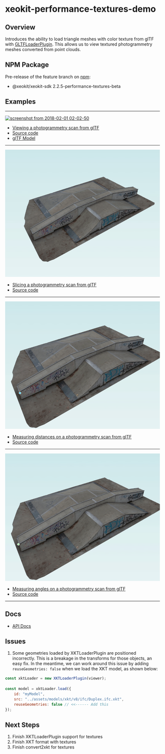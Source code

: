 # xeokit-performance-textures-demo

## Overview

Introduces the ability to load triangle meshes with color texture from glTF with [GLTFLoaderPlugin](https://xeolabs.github.io/xeokit-performance-textures-demo/docs/class/src/plugins/GLTFLoaderPlugin/GLTFLoaderPlugin.js~GLTFLoaderPlugin.html). This allows us to view textured photogrammetry meshes converted from point clouds.

## NPM Package

Pre-release of the feature branch on [npm](https://www.npmjs.com/package/@xeokit/xeokit-sdk):

* @xeokit/xeokit-sdk 2.2.5-performance-textures-beta

## Examples

---

[![screenshot from 2018-02-01 02-02-50](assets/images/photogrammetry.gif)](https://xeolabs.github.io/xeokit-performance-textures-demo/examples/loading_glTF_photogrammetry)

* [Viewing a photogrammetry scan from glTF](https://xeolabs.github.io/xeokit-performance-textures-demo/examples/loading_glTF_photogrammetry)
* [Source code](https://github.com/xeolabs/xeokit-performance-textures-demo/blob/main/examples/loading_glTF_photogrammetry.html)
* [glTF Model](https://github.com/xeolabs/xeokit-performance-textures-demo/tree/main/assets/models/gltf/skatepark)

---

[![screenshot from 2018-02-01 02-02-50](assets/images/slice.gif)](https://xeolabs.github.io/xeokit-performance-textures-demo/examples/gizmos_SectionPlanesPlugin_createWithMouse_photogrammetry)

* [Slicing a photogrammetry scan from glTF](https://xeolabs.github.io/xeokit-performance-textures-demo/examples/gizmos_SectionPlanesPlugin_createWithMouse_photogrammetry)
* [Source code](https://github.com/xeolabs/xeokit-performance-textures-demo/blob/main/examples/gizmos_SectionPlanesPlugin_createWithMouse_photogrammetry.html)

---

[![screenshot from 2018-02-01 02-02-50](assets/images/measureDistance.gif)](https://xeolabs.github.io/xeokit-performance-textures-demo/examples/measurements_distance_createWithMouse_photogrammetry)

* [Measuring distances on a photogrammetry scan from glTF](https://xeolabs.github.io/xeokit-performance-textures-demo/examples/measurements_distance_createWithMouse_photogrammetry)
* [Source code](https://github.com/xeolabs/xeokit-performance-textures-demo/blob/main/examples/measurements_distance_createWithMouse_photogrammetry.html)

---

[![screenshot from 2018-02-01 02-02-50](assets/images/measureAngle.gif)](https://xeolabs.github.io/xeokit-performance-textures-demo/examples/measurements_angle_createWithMouse_photogrammetry)

* [Measuring angles on a photogrammetry scan from glTF](https://xeolabs.github.io/xeokit-performance-textures-demo/examples/measurements_angle_createWithMouse_photogrammetry)
* [Source code](https://github.com/xeolabs/xeokit-performance-textures-demo/blob/main/examples/measurements_angle_createWithMouse_photogrammetry.html)

---

## Docs

* [API Docs](https://xeolabs.github.io/xeokit-performance-textures-demo//docs)

## Issues

1. Some geometries loaded by XKTLoaderPlugin are positioned incorrectly. This is a breakage in the transforms for those objects, an easy fix. In the meantime, we can work around this issue by adding ````reuseGeometries: false```` when we load the XKT model, as shown below:

````javascript
const xktLoader = new XKTLoaderPlugin(viewer);

const model = xktLoader.load({
    id: "myModel",
    src: "../assets/models/xkt/v8/ifc/Duplex.ifc.xkt",
    reuseGeometries: false // <<------ Add this
});
````
## Next Steps

1. Finish XKTLoaderPlugin support for textures
2. Finish XKT format with textures
3. Finish convert2xkt for textures